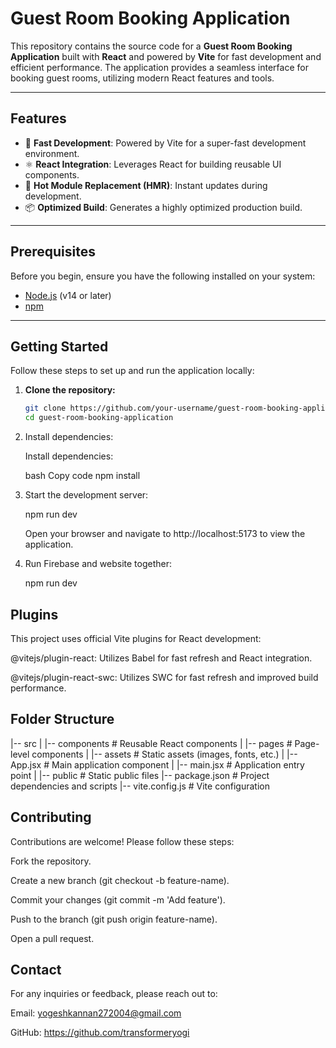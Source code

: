 # Guest Room Booking Application

This repository contains the source code for a **Guest Room Booking Application** built with **React** and powered by **Vite** for fast development and efficient performance. The application provides a seamless interface for booking guest rooms, utilizing modern React features and tools.

---

## Features

- 🚀 **Fast Development**: Powered by Vite for a super-fast development environment.
- ⚛️ **React Integration**: Leverages React for building reusable UI components.
- 🔄 **Hot Module Replacement (HMR)**: Instant updates during development.
- 📦 **Optimized Build**: Generates a highly optimized production build.

---

## Prerequisites

Before you begin, ensure you have the following installed on your system:

- [Node.js](https://nodejs.org/) (v14 or later)
- [npm](https://www.npmjs.com/)

---

## Getting Started

Follow these steps to set up and run the application locally:

1. **Clone the repository:**

   ```bash
   git clone https://github.com/your-username/guest-room-booking-application.git
   cd guest-room-booking-application
2. Install dependencies:

   Install dependencies:

   bash
   Copy code
   npm install
   
4. Start the development server:

   npm run dev

   Open your browser and navigate to http://localhost:5173 to view the application.

5. Run Firebase and website together:

   npm run dev

 ## Plugins

This project uses official Vite plugins for React development:

@vitejs/plugin-react: Utilizes Babel for fast refresh and React integration.

@vitejs/plugin-react-swc: Utilizes SWC for fast refresh and improved build performance.

## Folder Structure
|-- src
|   |-- components      # Reusable React components
|   |-- pages           # Page-level components
|   |-- assets          # Static assets (images, fonts, etc.)
|   |-- App.jsx         # Main application component
|   |-- main.jsx        # Application entry point
|
|-- public              # Static public files
|-- package.json        # Project dependencies and scripts
|-- vite.config.js      # Vite configuration

## Contributing
Contributions are welcome! Please follow these steps:

Fork the repository.

Create a new branch (git checkout -b feature-name).

Commit your changes (git commit -m 'Add feature').

Push to the branch (git push origin feature-name).

Open a pull request.

## Contact

For any inquiries or feedback, please reach out to:

Email: yogeshkannan272004@gmail.com

GitHub: https://github.com/transformeryogi
